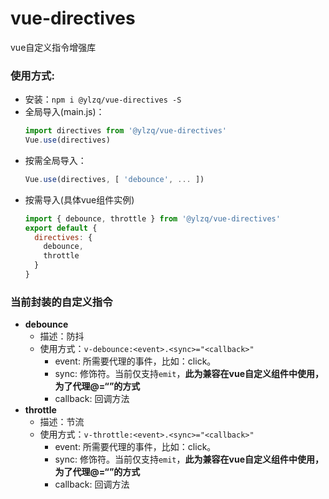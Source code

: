 # vue-directives
vue自定义指令增强库

### 使用方式: 
- 安装：`npm i @ylzq/vue-directives -S`
- 全局导入(main.js)：
  ```js
  import directives from '@ylzq/vue-directives'
  Vue.use(directives)
  ```
- 按需全局导入：
  ```js
  Vue.use(directives, [ 'debounce', ... ])
  ```
- 按需导入(具体vue组件实例)
  ```js
  import { debounce, throttle } from '@ylzq/vue-directives'
  export default {
    directives: {
      debounce,
      throttle
    }
  }
  ```
### 当前封装的自定义指令
- **debounce**
  - 描述：防抖
  - 使用方式：`v-debounce:<event>.<sync>="<callback>"`
    - event: 所需要代理的事件，比如：click。
    - sync: 修饰符。当前仅支持`emit`，**此为兼容在vue自定义组件中使用，为了代理@<event>=“<callback>”的方式**
    - callback: 回调方法
- **throttle**
  - 描述：节流
  - 使用方式：`v-throttle:<event>.<sync>="<callback>"`
    - event: 所需要代理的事件，比如：click。
    - sync: 修饰符。当前仅支持`emit`，**此为兼容在vue自定义组件中使用，为了代理@<event>=“<callback>”的方式**
    - callback: 回调方法
